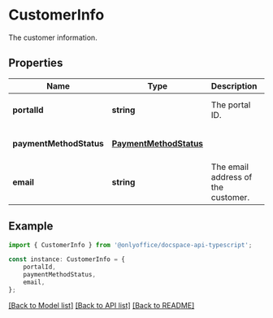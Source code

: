 # CustomerInfo

The customer information.

## Properties

Name | Type | Description | Notes
------------ | ------------- | ------------- | -------------
**portalId** | **string** | The portal ID. | [optional] [default to undefined]
**paymentMethodStatus** | [**PaymentMethodStatus**](PaymentMethodStatus.md) |  | [optional] [default to undefined]
**email** | **string** | The email address of the customer. | [optional] [default to undefined]

## Example

```typescript
import { CustomerInfo } from '@onlyoffice/docspace-api-typescript';

const instance: CustomerInfo = {
    portalId,
    paymentMethodStatus,
    email,
};
```

[[Back to Model list]](../README.md#documentation-for-models) [[Back to API list]](../README.md#documentation-for-api-endpoints) [[Back to README]](../README.md)
